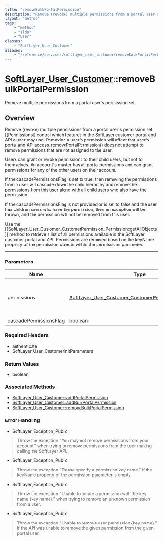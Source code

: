 ```yaml
---
title: "removeBulkPortalPermission"
description: "Remove (revoke) multiple permissions from a portal user's permission set. [[Permissions]] control which features in the... "
layout: "method"
tags:
    - "method"
    - "sldn"
    - "User"
classes:
    - "SoftLayer_User_Customer"
aliases:
    - "/reference/services/softlayer_user_customer/removeBulkPortalPermission"
---
```

# [SoftLayer_User_Customer](/reference/services/SoftLayer_User_Customer)::removeBulkPortalPermission

Remove multiple permissions from a portal user's permission set.


## Overview 
Remove (revoke) multiple permissions from a portal user's permission set. [[Permissions]] control which features in the SoftLayer customer portal and API a user may use. Removing a user's permission will affect that user's portal and API access. removePortalPermission() does not attempt to remove permissions that are not assigned to the user. 

Users can grant or revoke permissions to their child users, but not to themselves. An account's master has all portal permissions and can grant permissions for any of the other users on their account. 

If the cascadePermissionsFlag is set to true, then removing the permissions from a user will cascade down the child hierarchy and remove the permissions from this user along with all child users who also have the permission. 

If the cascadePermissionsFlag is not provided or is set to false and the user has children users who have the permission, then an exception will be thrown, and the permission will not be removed from this user. 

Use the [[SoftLayer_User_Customer_CustomerPermission_Permission::getAllObjects]] method to retrieve a list of all permissions available in the SoftLayer customer portal and API. Permissions are removed based on the keyName property of the permission objects within the permissions parameter. 

-----

### Parameters 
|Name | Type | Description |
| --- | --- | --- |
|permissions| <a href='/reference/datatypes/SoftLayer_User_Customer_CustomerPermission_Permission'>SoftLayer_User_Customer_CustomerPermission_Permission[] </a>| A collection of permissions to remove from this user.|
|cascadePermissionsFlag| boolean| |


### Required Headers
* authenticate
* SoftLayer_User_CustomerInitParameters


### Return Values
* boolean


### Associated Methods

*  [SoftLayer_User_Customer::addPortalPermission](/reference/services/SoftLayer_User_Customer/addPortalPermission )
*  [SoftLayer_User_Customer::addBulkPortalPermission](/reference/services/SoftLayer_User_Customer/addBulkPortalPermission )
*  [SoftLayer_User_Customer::removeBulkPortalPermission](/reference/services/SoftLayer_User_Customer/removeBulkPortalPermission )



### Error Handling

* SoftLayer_Exception_Public 

> Throw the exception "You may not remove permissions from your account." when trying to remove permissions from the user making calling the SoftLayer API. 

* SoftLayer_Exception_Public 

> Throw the exception "Please specify a permission key name." if the keyName property of the permission parameter is empty. 

* SoftLayer_Exception_Public 

> Throw the exception "Unable to locate a permission with the key name {key name}." when trying to remove an unknown permission from a user. 

* SoftLayer_Exception_Public 

> Throw the exception "Unable to remove user permission {key name}." if the API was unable to remove the given permission from the given portal user. 



